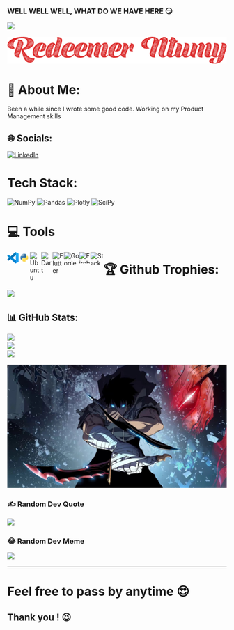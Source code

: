 ### WELL WELL WELL, WHAT DO WE HAVE HERE :smirk:

![](https://komarev.com/ghpvc/?username=RedeemerNtumy&style=plastic&label=PROFILE+VIEWS)

![alt text](name.png)

#
#

# 💫 About Me:
Been a while since I wrote some good code. Working on my Product Management skills


## 🌐 Socials:
[![LinkedIn](https://img.shields.io/badge/LinkedIn-%230077B5.svg?logo=linkedin&logoColor=white)](https://linkedin.com/in/https://www.linkedin.com/in/redeemer-ntumy/) 

# Tech Stack:
![NumPy](https://img.shields.io/badge/numpy-%23013243.svg?style=for-the-badge&logo=numpy&logoColor=white) ![Pandas](https://img.shields.io/badge/pandas-%23150458.svg?style=for-the-badge&logo=pandas&logoColor=white) ![Plotly](https://img.shields.io/badge/Plotly-%233F4F75.svg?style=for-the-badge&logo=plotly&logoColor=white) ![SciPy](https://img.shields.io/badge/SciPy-%230C55A5.svg?style=for-the-badge&logo=scipy&logoColor=%white)

#  💻 Tools
<div><img align="left" alt="Visual Studio Code" width="26px" src="https://raw.githubusercontent.com/github/explore/80688e429a7d4ef2fca1e82350fe8e3517d3494d/topics/visual-studio-code/visual-studio-code.png" />
<img align="left" alt="Python" width="26px" src="https://raw.githubusercontent.com/github/explore/80688e429a7d4ef2fca1e82350fe8e3517d3494d/topics/python/python.png" />
 
<img align="left" alt="Ubuntu" width="26px" src="https://logos-download.com/wp-content/uploads/2016/02/Ubuntu.png" />
<img align="left" alt="Dart" width="26px" src="https://upload.wikimedia.org/wikipedia/commons/7/7e/Dart-logo.png" />
<img align="left" alt="Flutter" width="26px" src="https://www.kindpng.com/picc/m/355-3557482_flutter-logo-png-transparent-png.png" />
<img align="left" alt="Google" width="35px" height="30px" src="https://img2.cgtrader.com/items/2590278/0572f24550/google-logo-v1-002-3d-model-low-poly-max-obj-3ds-fbx-ma-stl.jpg" />
<img align="left" alt="Firebase" width="26px" height="26px" src="https://pbs.twimg.com/profile_images/733010550670557184/aMmM_m3g.jpg" />
<img align="left" alt="Stack Overflow" width="30px" height="30px" src="https://media.wired.com/photos/5926db217034dc5f91becd6b/master/w_1904,c_limit/so-logo-s.jpg" /></div>


##            
# 🏆 Github Trophies:
         
![](https://github-profile-trophy.vercel.app/?username=RedeemerNtumy&theme=algolia&no-frame=false&no-bg=true&margin-w=4)

## 📊 GitHub Stats:
![](https://github-readme-stats.vercel.app/api?username=RedeemerNtumy&theme=algolia&hide_border=false&include_all_commits=true&count_private=true)<br/>
![](https://github-readme-streak-stats.herokuapp.com/?user=RedeemerNtumy&theme=algolia&hide_border=false)<br/>
![](https://github-readme-stats.vercel.app/api/top-langs/username=RedeemerNtumy&theme=algolia&hide_border=false&include_all_commits=true&count_private=true&layout=compact)

![alt text](anime.jpg)

### ✍️ Random Dev Quote
![](https://quotes-github-readme.vercel.app/api?type=horizontal&theme=radical)

### 😂 Random Dev Meme
<img src="https://rm.up.railway.app/" width="512px"/>

---
# Feel free to pass by anytime :heart_eyes:
## Thank you ! :wink:

<!-- Proudly created with GPRM ( https://gprm.itsvg.in ) -->
